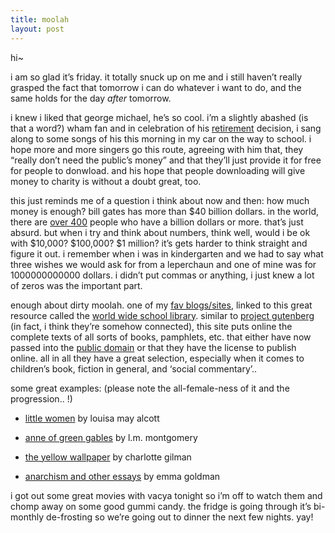 ```yaml
---
title: moolah
layout: post
---
```


hi~

i am so glad it&#8217;s friday. it totally snuck up on me and i still haven&#8217;t really grasped the fact that tomorrow i can do whatever i want to do, and the same holds for the day *after* tomorrow.

i knew i liked that george michael, he&#8217;s so cool. i&#8217;m a slightly abashed (is that a word?) wham fan and in celebration of his [retirement][1] decision, i sang along to some songs of his this morning in my car on the way to school. i hope more and more singers go this route, agreeing with him that, they &#8220;really don&#8217;t need the public&#8217;s money&#8221; and that they&#8217;ll just provide it for free for people to donwload. and his hope that people downloading will give money to charity is without a doubt great, too.

this just reminds me of a question i think about now and then: how much money is enough? bill gates has more than $40 billion dollars. in the world, there are [over 400][2] people who have a billion dollars or more. that&#8217;s just absurd. but when i try and think about numbers, think well, would i be ok with $10,000? $100,000? $1 million? it&#8217;s gets harder to think straight and figure it out. i remember when i was in kindergarten and we had to say what three wishes we would ask for from a leperchaun and one of mine was for 1000000000000 dollars. i didn&#8217;t put commas or anything, i just knew a lot of zeros was the important part.

enough about dirty moolah. one of my [fav blogs/sites][3], linked to this great resource called the [world wide school library][4]. similar to [project gutenberg][5] (in fact, i think they&#8217;re somehow connected), this site puts online the complete texts of all sorts of books, pamphlets, etc. that either have now passed into the [public domain][6] or that they have the license to publish online. all in all they have a great selection, especially when it comes to children&#8217;s book, fiction in general, and &#8216;social commentary&#8217;..

some great examples: (please note the all-female-ness of it and the progression.. !)

</p> 

  * [little women][7] by louisa may alcott


  * [anne of green gables][8] by l.m. montgomery


  * [the yellow wallpaper][9] by charlotte gilman
  * [anarchism and other essays][10] by emma goldman
</ul> 

i got out some great movies with vacya tonight so i&#8217;m off to watch them and chomp away on some good gummi candy. the fridge is going through it&#8217;s bi-monthly de-frosting so we&#8217;re going out to dinner the next few nights. yay!

 [1]: http://news.bbc.co.uk/2/hi/entertainment/3499534.stm
 [2]: http://www.forbes.com/static_html/bill/2003/rank.html
 [3]: http://etches-johnson.com/
 [4]: http://www.worldwideschool.org/library/catalogs/bysubject-top.html
 [5]: http://www.gutenberg.net/index.php
 [6]: http://writ.news.findlaw.com/commentary/20020305_sprigman.html
 [7]: http://www.worldwideschool.org/library/books/youth/youngadult/LittleWomen/Chap1.html
 [8]: http://www.worldwideschool.org/library/books/youth/anneofgreengables/AnneofGreenGables/Chap1.html
 [9]: http://www.worldwideschool.org/library/books/lit/socialcommentary/yellowwallpaper/Chap1.html
 [10]: http://www.worldwideschool.org/library/books/lit/socialcommentary/anarchismandotheressays/chap0.html